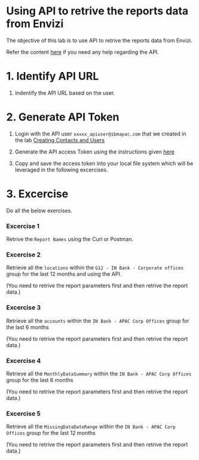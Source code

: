 # Using API to retrive the reports data from Envizi

The objective of this lab is to use API to retrive the reports data from Envizi.

Refer the content [here](../153-Use-API-to-extract-reports-data-session) if you need any help regarding the API.

# 1. Identify API URL

1. Indentify the API URL based on the user.

# 2. Generate API Token

1. Login with the API user `xxxxx_apiuser@ibmapac.com` that we created in the lab  [Creating Contacts and Users](../161-Creating-Contacts-and-Users-using-ui)

2. Generate the API access Token using the instructions given [here](../202-api-access-token)

3. Copy and save the access token into your local file system which will be leveraged in the following excercises.

# 3. Excercise

Do all the below exercises.

### Excercise 1

Retrive the `Report Names` using the Curl or Postman.

### Excercise 2

Retrieve all the `locations` within the `G12 - IN Bank - Corporate offices` group for the last 12 months and using the API.

(You need to retrive the report parameters first and then retrive the report data.)

### Excercise 3

Retrieve all the `accounts` within the `IN Bank - APAC Corp Offices` group for the last 6 months

(You need to retrive the report parameters first and then retrive the report data.)

### Excercise 4

Retrieve all the `MonthlyDataSummary` within the `IN Bank - APAC Corp Offices` group for the last 6 months

(You need to retrive the report parameters first and then retrive the report data.)

### Excercise 5

Retrieve all the `MissingDataDateRange` within the `IN Bank - APAC Corp Offices` group for the last 12 months

(You need to retrive the report parameters first and then retrive the report data.)
